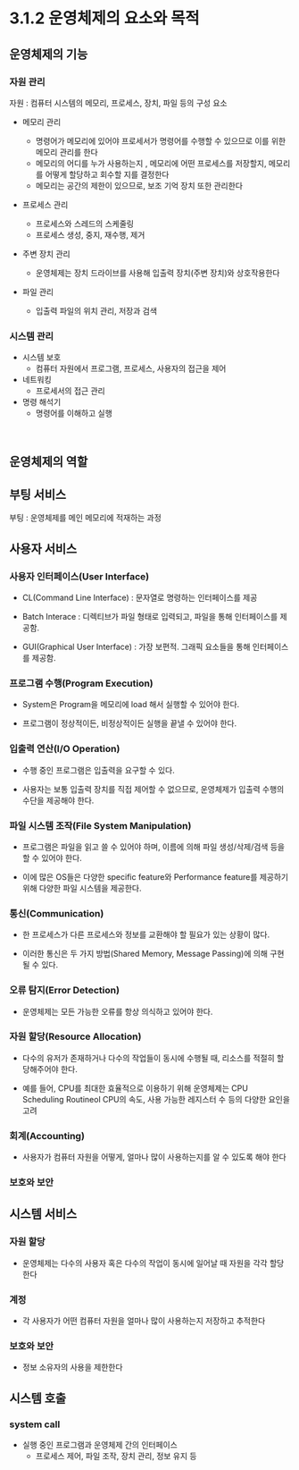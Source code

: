 # 3.1.2 운영체제의 요소와 목적

## 운영체제의 기능


### 자원 관리

자원 : 컴퓨터 시스템의 메모리, 프로세스, 장치, 파일 등의 구성 요소

- 메모리 관리
    - 명령어가 메모리에 있어야 프로세서가 명령어를 수행할 수 있으므로 이를 위한 메모리 관리를 한다
    - 메모리의 어디를 누가 사용하는지 , 메모리에 어떤 프로세스를 저장할지, 메모리를 어떻게 할당하고 회수할 지를 결정한다
    - 메모리는 공간의 제한이 있으므로, 보조 기억 장치 또한 관리한다

- 프로세스 관리
    - 프로세스와 스레드의 스케줄링
    - 프로세스 생성, 중지, 재수행, 제거

- 주변 장치 관리
    - 운영체제는 장치 드라이브를 사용해 입출력 장치(주변 장치)와 상호작용한다

- 파일 관리
    - 입출력 파일의 위치 관리, 저장과 검색

### 시스템 관리

- 시스템 보호
    - 컴퓨터 자원에서 프로그램, 프로세스, 사용자의 접근을 제어
- 네트워킹
    - 프로세서의 접근 관리
- 명령 해석기
    - 명령어를 이해하고 실행


<br>


## 운영체제의 역할



## 부팅 서비스

부팅 : 운영체제를 메인 메모리에 적재하는 과정

## 사용자 서비스

### 사용자 인터페이스(User Interface)

- CL(Command Line Interface) : 문자열로 명령하는 인터페이스를 제공

- Batch Interace : 디렉티브가 파일 형태로 입력되고, 파일을 통해 인터페이스를 제공함.

- GUI(Graphical User Interface) : 가장 보편적. 그래픽 요소들을 통해 인터페이스를 제공함.

### 프로그램 수행(Program Execution)

- System은 Program을 메모리에 load 해서 실행할 수 있어야 한다.

- 프로그램이 정상적이든, 비정상적이든 실행을 끝낼 수 있어야 한다.

### 입출력 연산(I/O Operation)

- 수행 중인 프로그램은 입출력을 요구할 수 있다.

- 사용자는 보통 입출력 장치를 직접 제어할 수 없으므로, 운영체제가 입출력 수행의 수단을 제공해야 한다.

### 파일 시스템 조작(File System Manipulation)

- 프로그램은 파일을 읽고 쓸 수 있어야 하며, 이름에 의해 파일 생성/삭제/검색 등을 할 수 있어야 한다.

- 이에 많은 OS들은 다양한 specific feature와 Performance feature를 제공하기 위해 다양한 파일 시스템을 제공한다.

### 통신(Communication)

- 한 프로세스가 다른 프로세스와 정보를 교환해야 할 필요가 있는 상황이 많다.

- 이러한 통신은 두 가지 방법(Shared Memory, Message Passing)에 의해 구현될 수 있다.

### 오류 탐지(Error Detection)

- 운영체제는 모든 가능한 오류를 항상 의식하고 있어야 한다.

### 자원 할당(Resource Allocation)

- 다수의 유저가 존재하거나 다수의 작업들이 동시에 수행될 때, 리소스를 적절히 할당해주어야 한다.

- 예를 들어, CPU를 최대한 효율적으로 이용하기 위해 운영체제는 CPU Scheduling Routineol CPU의 속도, 사용 가능한 레지스터 수 등의 다양한 요인을 고려

### 회계(Accounting)

- 사용자가 컴퓨터 자원을 어떻게, 얼마나 많이 사용하는지를 알 수 있도록 해야 한다

### 보호와 보안

## 시스템 서비스

### 자원 할당

- 운영체제는 다수의 사용자 혹은 다수의 작업이 동시에 일어날 때 자원을 각각 할당한다

### 계정

- 각 사용자가 어떤 컴퓨터 자원을 얼마나 많이 사용하는지 저장하고 추적한다

### 보호와 보안

- 정보 소유자의 사용을 제한한다

## 시스템 호출

### system call

- 실행 중인 프로그램과 운영체제 간의 인터페이스
    - 프로세스 제어, 파일 조작, 장치 관리, 정보 유지 등